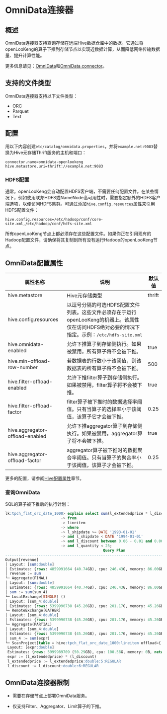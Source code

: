 # OmniData连接器

## 概述

OmniData连接器支持查询存储在远端Hive数据仓库中的数据。它通过将openLooKeng的算子下推到存储节点以实现近数据计算，从而降低网络传输数据量、提升计算性能。

更多信息请见：[OmniData](https://www.hikunpeng.com/zh/developer/boostkit/big-data?accelerated=3)和[OmniData connector](https://github.com/kunpengcompute/omnidata-openlookeng-connector)。

## 支持的文件类型

OmniData连接器支持以下文件类型：

- ORC
- Parquet
- Text

## 配置

用以下内容创建`etc/catalog/omnidata.properties`，并将`example.net:9083`替换为Hive元存储Thrift服务的主机和端口：

```properties
connector.name=omnidata-openlookeng
hive.metastore.uri=thrift://example.net:9083
```

### HDFS配置

通常，openLooKeng会自动配置HDFS客户端，不需要任何配置文件。在某些情况下，例如使用联邦HDFS或NameNode高可用性时，需要指定额外的HDFS客户端选项，以便访问HDFS集群。可通过添加`hive.config.resources`属性来引用HDFS配置文件：

```properties
hive.config.resources=/etc/hadoop/conf/core-site.xml,/etc/hadoop/conf/hdfs-site.xml
```

所有openLooKeng节点上都必须存在这些配置文件。如果你正在引用现有的Hadoop配置文件，请确保将其复制到所有没有运行Hadoop的openLooKeng节点。

## OmniData配置属性

| 属性名称                        | 说明                                                         | 默认值 |
| ------------------------------- | ------------------------------------------------------------ | ------ |
| hive.metastore                  | Hive元存储类型                                               | thrift |
| hive.config.resources           | 以逗号分隔的可选HDFS配置文件列表。这些文件必须存在于运行openLooKeng的机器上。该属性仅在访问HDFS绝对必要的情况下指定。示例：`/etc/hdfs-site.xml` |        |
| hive.omnidata-enabled           | 允许下推算子到存储侧执行。如果被禁用，所有算子将不会被下推。 | true   |
| hive.min-offload-row-number     | 若数据表的行数小于该阈值，则该数据表的所有算子将不会被下推。 | 500    |
| hive.filter-offload-enabled     | 允许下推filter算子到存储侧执行。如果被禁用，filter算子将不会被下推。 | true   |
| hive.filter-offload-factor      | filter算子被下推时的数据选择率阈值。只有当算子的选择率小于该阈值，该算子它才会被下推。 | 0.25   |
| hive.aggregator-offload-enabled | 允许下推aggregator算子到存储侧执行。如果被禁用，aggregator算子将不会被下推。 | true   |
| hive.aggregator-offload-factor  | aggregator算子被下推时的数据聚合率阈值。只有当算子的聚合率小于该阈值，该算子才会被下推。 | 0.25   |

更多的配置，请参阅[Hive配置属性](./hive.md#Hive配置属性)章节。

### 查询OmniData

SQL的算子被下推后的执行计划：

```sql
lk:tpch_flat_orc_date_1000> explain select sum(l_extendedprice * l_discount) as revenue
				 		 -> from
				 		 -> lineitem
				 		 -> where
				 		 -> l_shipdate >= DATE '1993-01-01'
				 		 -> and l_shipdate < DATE '1994-01-01'
				 		 -> and l_discount between 0.06 - 0.01 and 0.06 + 0.01
				 		 -> and l_quantity < 25;
				 							Query Plan
------------------------------------------------------------------------------------------------------
Output[revenue]
│ Layout: [sum:double]
│ Estimates: {rows: 4859991664 (40.74GB), cpu: 246.43G, memory: 86.00GB, network: 45.26GB}
│ revenue := sum
└─ Aggregate(FINAL)
│ Layout: [sum:double]
│ Estimates: {rows: 4859991664 (40.74GB), cpu: 246.43G, memory: 86.00GB, network: 45.26GB}
│ sum := sum(sum_4)
└─ LocalExchange[SINGLE] ()
│ Layout: [sum_4:double]
│ Estimates: {rows: 5399990738 (45.26GB), cpu: 201.17G, memory: 45.26GB, network: 45.26GB}
└─ RemoteExchange[GATHER]
│ Layout: [sum_4:double]
│ Estimates: {rows: 5399990738 (45.26GB), cpu: 201.17G, memory: 45.26GB, network: 45.26GB}
└─ Aggregate(PARTIAL)
│ Layout: [sum_4:double]
│ Estimates: {rows: 5399990738 (45.26GB), cpu: 201.17G, memory: 45.26GB, network: 0B}
│ sum_4 := sum(expr)
└─ ScanProject[table = hive:tpch_flat_orc_date_1000:lineitem offload={ filter=[AND(AND(BETWEEN(l_discount, 0.05, 0.07), LESS_THAN(l_quantity, 25.0)), AND(GREATER_THAN_OR_EQUAL(l_shipdate, 8401), LESS_THAN(l_shipdate, 8766)))]} ]
 Layout: [expr:double]
 Estimates: {rows: 5999989709 (50.29GB), cpu: 100.58G, memory: 0B, network: 0B}/{rows: 5999989709 (50.29GB), cpu: 150.87G, memory: 0B, network: 0B}
 expr := (l_extendedprice) * (l_discount)
 l_extendedprice := l_extendedprice:double:5:REGULAR
 l_discount := l_discount:double:6:REGULAR
```

## OmniData连接器限制

- 需要在存储节点上部署OmniData服务。

- 仅支持Filter、Aggregator、Limit算子的下推。

  